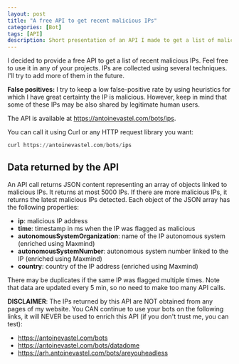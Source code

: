 ```yaml
---
layout: post
title: "A free API to get recent malicious IPs"
categories: [Bot]
tags: [API]
description: Short presentation of an API I made to get a list of malicious IPs.
---
```


I decided to provide a free API to get a list of recent malicious IPs.
Feel free to use it in any of your projects.
IPs are collected using several techniques.
I'll try to add more of them in the future.

**False positives:** I try to keep a low false-positive rate by using heuristics for which I have great certainty the IP is malicious.
However, keep in mind that some of these IPs may be also shared by legitimate human users.

The API is available at <a href="https://antoinevastel.com/bots/ips">https://antoinevastel.com/bots/ips</a>.

You can call it using Curl or any HTTP request library you want:
```python
curl https://antoinevastel.com/bots/ips
```

## Data returned by the API

An API call returns JSON content representing an array of objects linked to malicious IPs.
It returns at most 5000 IPs.
If there are more malicious IPs, it returns the latest malicious IPs detected.
Each object of the JSON array has the following properties:
- **ip**: malicious IP address
- **time**: timestamp in ms when the IP was flagged as malicious
- **autonomousSystemOrganization**: name of the IP autonomous system (enriched using Maxmind)
- **autonomousSystemNumber**: autonomous system number linked to the IP (enriched using Maxmind)
- **country**: country of the IP address (enriched using Maxmind)


There may be duplicates if the same IP was flagged multiple times.
Note that data are updated every 5 min, so no need to make too many API calls.

**DISCLAIMER**:
The IPs returned by this API are NOT obtained from any pages of my website. 
You CAN continue to use your bots on the following links, it will NEVER be used to enrich this API (if you don't trust me, you can test):
- https://antoinevastel.com/bots
- https://antoinevastel.com/bots/datadome
- https://arh.antoinevastel.com/bots/areyouheadless
